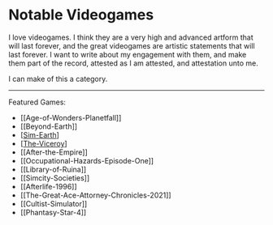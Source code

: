 # Notable Videogames

I love videogames.  I think they are a very high and advanced artform that will last forever, and the great videogames are artistic statements that will last forever.  I want to write about my engagement with them, and make them part of the record, attested as I am attested, and attestation unto me.

I can make of this a category.

---

Featured Games:
 * [[Age-of-Wonders-Planetfall]]
 * [[Beyond-Earth]]
 * [[Sim-Earth]]
 * [[The-Viceroy]]
 * [[After-the-Empire]]
 * [[Occupational-Hazards-Episode-One]]
 * [[Library-of-Ruina]]
 * [[Simcity-Societies]]
 * [[Afterlife-1996]]
 * [[The-Great-Ace-Attorney-Chronicles-2021]]
 * [[Cultist-Simulator]]
 * [[Phantasy-Star-4]]

[//begin]: # "Autogenerated link references for markdown compatibility"
[Sim-Earth]: Sim-Earth.md "Sim-Earth"
[The-Viceroy]: The-Viceroy.md "The-Viceroy"
[//end]: # "Autogenerated link references"